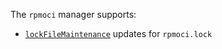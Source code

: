 The `rpmoci` manager supports:

- [`lockFileMaintenance`](https://docs.renovatebot.com/configuration-options/#lockfilemaintenance) updates for `rpmoci.lock`
